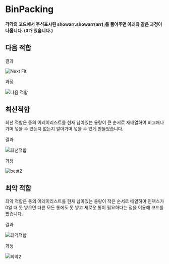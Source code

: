 # BinPacking
#### 각각의 코드에서 주석표시된 showarr.showarr(arr);를 풀어주면 아래와 같은 과정이 나옵니다. (3개 있습니다.)



## 다음 적합

결과

![Next Fit](https://user-images.githubusercontent.com/62462277/83854336-898b0380-a751-11ea-80d1-4d3e4875a5b3.png)



과정

![다음 적합](https://user-images.githubusercontent.com/62462277/83856147-1767ee00-a754-11ea-8632-5636cbdac652.png)





## 최선적합

최선 적합은 통의 어레이리스트를 현재 남아있는 용량이 큰 순서로 재배열하여 비교해나가며 넣을 수 있는지 없는지 알아가며 넣을 수 있게 만들었습니다.



결과

![최선적합](https://user-images.githubusercontent.com/62462277/83855405-f81c9100-a752-11ea-89bb-a5637f2d619f.png)



과정

![best2](https://user-images.githubusercontent.com/62462277/83855406-f94dbe00-a752-11ea-8c4a-a3009e0f033c.png)



## 최악 적합

최악 적합은 통의 어레이리스트를 현재 남아있는 용량이 작은 순서로 배열하여 인덱스가 0일 때 못 넣으면 다른 모든 통에도 못 넣고 새로운 통이 필요하다는 점을 이용해 코드를 짰습니다.

결과

![최악적합](https://user-images.githubusercontent.com/62462277/83855412-fa7eeb00-a752-11ea-8a4a-cc18df33dd0f.png)



과정

![최악2](https://user-images.githubusercontent.com/62462277/83855414-fb178180-a752-11ea-890b-8403fb89e644.png)